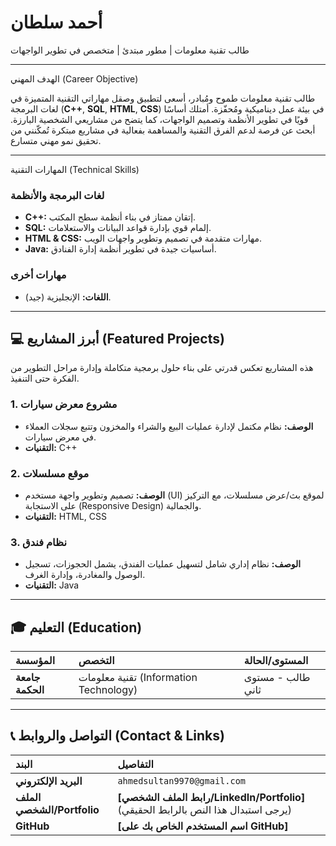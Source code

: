 
# أحمد سلطان
طالب تقنية معلومات | مطور مبتدئ | متخصص في  تطوير الواجهات

---

 الهدف المهني (Career Objective)

طالب تقنية معلومات طموح ومُبادر، أسعى لتطبيق وصقل مهاراتي التقنية المتميزة في لغات البرمجة (**C++**, **SQL**, **HTML**, **CSS**) في بيئة عمل ديناميكية ومُحفّزة. أمتلك أساسًا قويًا في تطوير الأنظمة وتصميم الواجهات، كما يتضح من مشاريعي الشخصية البارزة. أبحث عن فرصة لدعم الفرق التقنية والمساهمة بفعالية في مشاريع مبتكرة تُمكّنني من تحقيق نمو مهني متسارع.

---

المهارات التقنية (Technical Skills)

### **لغات البرمجة والأنظمة**
* **C++:** إتقان ممتاز في بناء أنظمة سطح المكتب.
* **SQL:** إلمام قوي بإدارة قواعد البيانات والاستعلامات.
* **HTML & CSS:** مهارات متقدمة في تصميم وتطوير واجهات الويب.
* **Java:** أساسيات جيدة في تطوير أنظمة إدارة الفنادق.

### **مهارات أخرى**
* **اللغات:** الإنجليزية (جيد).

---

## 💻 أبرز المشاريع (Featured Projects)
هذه المشاريع تعكس قدرتي على بناء حلول برمجية متكاملة وإدارة مراحل التطوير من الفكرة حتى التنفيذ.

### 1. مشروع معرض سيارات
* **الوصف:** نظام مكتمل لإدارة عمليات البيع والشراء والمخزون وتتبع سجلات العملاء في معرض سيارات.
* **التقنيات:** C++

### 2. موقع مسلسلات
* **الوصف:** تصميم وتطوير واجهة مستخدم (UI) لموقع بث/عرض مسلسلات، مع التركيز على الاستجابة (Responsive Design) والجمالية.
* **التقنيات:** HTML, CSS

### 3. نظام فندق
* **الوصف:** نظام إداري شامل لتسهيل عمليات الفندق، يشمل الحجوزات، تسجيل الوصول والمغادرة، وإدارة الغرف.
* **التقنيات:** Java

---

## 🎓 التعليم (Education)
| المؤسسة | التخصص | المستوى/الحالة |
| :--- | :--- | :--- |
| **جامعة الحكمة** | تقنية معلومات (Information Technology) | طالب - مستوى ثاني |

---

## 📞 التواصل والروابط (Contact & Links)

| البند | التفاصيل |
| :--- | :--- |
| **البريد الإلكتروني** | `ahmedsultan9970@gmail.com` |
| **الملف الشخصي/Portfolio** | **[رابط الملف الشخصي/LinkedIn/Portfolio]** (يرجى استبدال هذا النص بالرابط الحقيقي) |
| **GitHub** | **[اسم المستخدم الخاص بك على GitHub]** |




